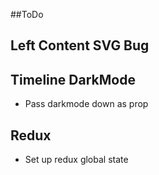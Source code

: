 ##ToDo

## Left Content SVG Bug

## Timeline DarkMode

- Pass darkmode down as prop

## Redux

- Set up redux global state
